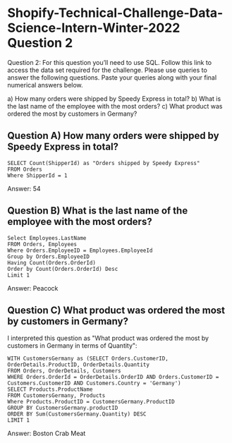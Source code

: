 # Shopify-Technical-Challenge-Data-Science-Intern-Winter-2022 Question 2

Question 2: For this question you’ll need to use SQL. Follow this link to access the data set required for the challenge. Please use queries to answer the following questions. Paste your queries along with your final numerical answers below.

a) How many orders were shipped by Speedy Express in total?
b) What is the last name of the employee with the most orders?
c) What product was ordered the most by customers in Germany?

## **Question A) How many orders were shipped by Speedy Express in total?**
```
SELECT Count(ShipperId) as "Orders shipped by Speedy Express"
FROM Orders
Where ShipperId = 1
```
Answer: 54


## **Question B) What is the last name of the employee with the most orders?**
``` 
Select Employees.LastName
FROM Orders, Employees
Where Orders.EmployeeID = Employees.EmployeeId
Group by Orders.EmployeeID
Having Count(Orders.OrderId)
Order by Count(Orders.OrderId) Desc
Limit 1
``` 
Answer: Peacock

## **Question C) What product was ordered the most by customers in Germany?**
I interpreted this question as "What product was ordered the most by customers in Germany in terms of Quantity":
```
WITH CustomersGermany as (SELECT Orders.CustomerID, OrderDetails.ProductID, OrderDetails.Quantity
FROM Orders, OrderDetails, Customers
WHERE Orders.OrderId = OrderDetails.OrderID AND Orders.CustomerID = Customers.CustomerID AND Customers.Country = 'Germany')
SELECT Products.ProductName
FROM CustomersGermany, Products
Where Products.ProductID = CustomersGermany.ProductID 
GROUP BY CustomersGermany.productID
ORDER BY Sum(CustomersGermany.Quantity) DESC
LIMIT 1
```
Answer: 
 Boston Crab Meat
